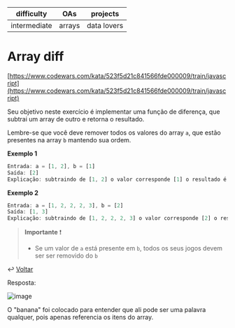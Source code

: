 | difficulty   | OAs    | projects    |
| ------------ | ------ | ----------- |
| intermediate | arrays | data lovers |

# Array diff

[https://www.codewars.com/kata/523f5d21c841566fde000009/train/javascript](https://www.codewars.com/kata/523f5d21c841566fde000009/train/javascript)

Seu objetivo neste exercício é implementar uma função de diferença, que
subtrai um array de outro e retorna o resultado.

Lembre-se que você deve remover todos os valores do array `a`, que estão
presentes na array `b` mantendo sua ordem.

**Exemplo 1**

```js
Entrada: a = [1, 2], b = [1]
Saída: [2]
Explicação: subtraindo de [1, 2] o valor corresponde [1] o resultado é [2]
```

**Exemplo 2**

```js
Entrada: a = [1, 2, 2, 2, 3], b = [2]
Saída: [1, 3]
Explicação: subtraindo de [1, 2, 2, 2, 3] o valor corresponde [2] o resultado é [1, 3]
```

> **Importante** ❗
>
> - Se um valor de `a` está presente em `b`, todos os seus jogos devem ser
>   ser removido do `b`

↩️ [Voltar](../../README.md)

Resposta:

![image](https://user-images.githubusercontent.com/83047245/174218956-96dfc160-b565-4289-9e65-1222fd5a4a2e.png)

O "banana" foi colocado para entender que ali pode ser uma palavra qualquer, pois apenas referencia os itens do array.
